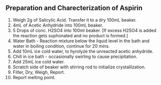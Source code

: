 ## Preparation and Charecterization of Aspirin

1. Weigh 2g of Salicylic Acid. Transfer it to a dry 100mL beaker. 
2. 4mL of Acetic Anhydride into 100mL beaker. 
3. 5 Drops of conc. H2SO4 into 100ml beaker. [If excess H2SO4 is added the reaction gets suphonated and no product is formed.]
4. Water Bath - Reaction mixture below the liquid level in the bath and water in boiling condition, continue for 20 mins. 
5. Add 10mL ice cold water, to hyrolyze the unreacted acetic anhydride. 
6. Chill in ice bath - occasionally swirling to cause precipitation. 
7. Add 25mL ice cold water. 
8. Scratch side of beaker with stirring rod to initialize crystallization. 
9. Filter, Dry, Weigh, Report. 
10. Report melting point. 
